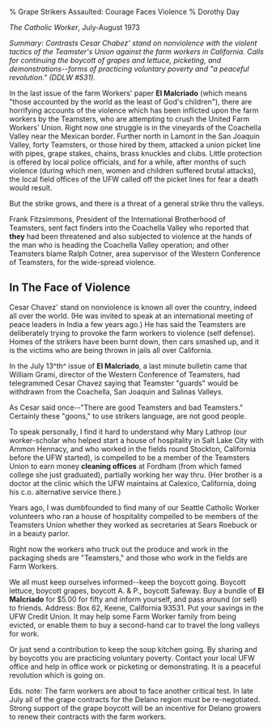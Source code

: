 % Grape Strikers Assaulted: Courage Faces Violence
% Dorothy Day

*The Catholic Worker*, July-August 1973

*Summary: Contrasts Cesar Chabez' stand on nonviolence with the violent
tactics of the Teamster's Union against the farm workers in California.
Calls for continuing the boycott of grapes and lettuce, picketing, and
demonstrations--forms of practicing voluntary poverty and "a peaceful
revolution." (DDLW \#531).*

In the last issue of the farm Workers' paper **El Malcriado** (which
means "those accounted by the world as the least of God's children"),
there are horrifying accounts of the violence which has been inflicted
upon the farm workers by the Teamsters, who are attempting to crush the
United Farm Workers' Union. Right now one struggle is in the vineyards
of the Coachella Valley near the Mexican border. Further north in Lamont
in the San Joaquin Valley, forty Teamsters, or those hired by them,
attacked a union picket line with pipes, grape stakes, chains, brass
knuckles and clubs. Little protection is offered by local police
officials, and for a while, after months of such violence (during which
men, women and children suffered brutal attacks), the local field
offices of the UFW called off the picket lines for fear a death would
result.

But the strike grows, and there is a threat of a general strike thru the
valleys.

Frank Fitzsimmons, President of the International Brotherhood of
Teamsters, sent fact finders into the Coachella Valley who reported that
**they** had been threatened and also subjected to violence at the hands
of the man who is heading the Coachella Valley operation; and other
Teamsters blame Ralph Cotner, area supervisor of the Western Conference
of Teamsters, for the wide-spread violence.

In The Face of Violence
-----------------------

Cesar Chavez' stand on nonviolence is known all over the country, indeed
all over the world. (He was invited to speak at an international meeting
of peace leaders in India a few years ago.) He has said the Teamsters
are deliberately trying to provoke the farm workers to violence (self
defense). Homes of the strikers have been burnt down, then cars smashed
up, and it is the victims who are being thrown in jails all over
California.

In the July 13^th^ issue of **El Malcriado**, a last minute bulletin
came that William Grami, director of the Western Conference of
Teamsters, had telegrammed Cesar Chavez saying that Teamster "guards"
would be withdrawn from the Coachella, San Joaquin and Salinas Valleys.

As Cesar said once--"There are good Teamsters and bad Teamsters."
Certainly these "goons," to use strikers language, are not good people.

To speak personally, I find it hard to understand why Mary Lathrop (our
worker-scholar who helped start a house of hospitality in Salt Lake City
with Ammon Hennacy, and who worked in the fields round Stockton,
California before the UFW started), is compelled to be a member of the
Teamsters Union to earn money **cleaning offices** at Fordham (from
which famed college she just graduated), partially working her way thru.
(Her brother is a doctor at the clinic which the UFW maintains at
Calexico, California, doing his c.o. alternative service there.)

Years ago, I was dumbfounded to find many of our Seattle Catholic Worker
volunteers who ran a house of hospitality compelled to be members of the
Teamsters Union whether they worked as secretaries at Sears Roebuck or
in a beauty parlor.

Right now the workers who truck out the produce and work in the
packaging sheds are "Teamsters," and those who work in the fields are
Farm Workers.

We all must keep ourselves informed--keep the boycott going. Boycott
lettuce, boycott grapes, boycott A. & P., boycott Safeway. Buy a bundle
of **El Malcriado** for \$5.00 for fifty and inform yourself, and pass
around (or sell) to friends. Address: Box 62, Keene, California 93531.
Put your savings in the UFW Credit Union. It may help some Farm Worker
family from being evicted, or enable them to buy a second-hand car to
travel the long valleys for work.

Or just send a contribution to keep the soup kitchen going. By sharing
and by boycotts you are practicing voluntary poverty. Contact your local
UFW office and help in office work or picketing or demonstrating. It is
a peaceful revolution which is going on.

Eds. note: The farm workers are about to face another critical test. In
late July all of the grape contracts for the Delano region must be
re-negotiated. Strong support of the grape boycott will be an incentive
for Delano growers to renew their contracts with the farm workers.
